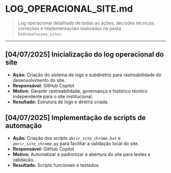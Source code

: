 # LOG_OPERACIONAL_SITE.md

> Log operacional detalhado de todas as ações, decisões técnicas, correções e implementações realizadas na pasta `hidrosolucoes_site/`.

---

## [04/07/2025] Inicialização do log operacional do site
- **Ação:** Criação do sistema de logs e subdiretriz para rastreabilidade do desenvolvimento do site.
- **Responsável:** GitHub Copilot
- **Motivo:** Garantir rastreabilidade, governança e histórico técnico independente para o site institucional.
- **Resultado:** Estrutura de logs e diretriz criada.

## [04/07/2025] Implementação de scripts de automação
- **Ação:** Criação dos scripts `abrir_site_chrome.bat` e `abrir_site_chrome.py` para facilitar a validação local do site.
- **Responsável:** GitHub Copilot
- **Motivo:** Automatizar e padronizar a abertura do site para testes e validação.
- **Resultado:** Scripts funcionais e testados.

